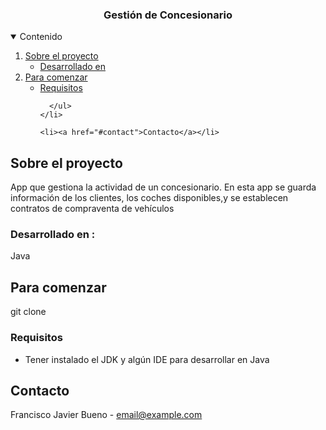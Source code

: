 









  <h3 align="center">Gestión de Concesionario</h3>




<!-- TABLE OF CONTENTS -->
<details open="open">
  <summary>Contenido</summary>
  <ol>
    <li>
      <a href="#about-the-project">Sobre el proyecto</a>
      <ul>
        <li><a href="#built-with">Desarrollado en</a></li>
      </ul>
    </li>
    <li>
      <a href="#getting-started">Para comenzar</a>
      <ul>
        <li><a href="#prerequisites">Requisitos</a></li>
        
      </ul>
    </li>
    
    <li><a href="#contact">Contacto</a></li>
   
  </ol>
</details>




## Sobre el proyecto

 App que gestiona  la actividad de un concesionario.
 En esta app se guarda información de los clientes, los coches disponibles,y
  se establecen contratos de compraventa de vehículos 

### Desarrollado en :

Java



<!-- GETTING STARTED -->
## Para comenzar

 git clone
### Requisitos

* Tener instalado el JDK y algún IDE para desarrollar en Java









<!-- CONTACT -->
## Contacto

Francisco Javier Bueno -  email@example.com






